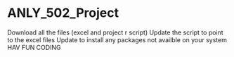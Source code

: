 # ANLY_502_Project

Download all the files (excel and project r script)
Update the script to point to the excel files
Update to install any packages not availble on your system
HAV FUN CODING
